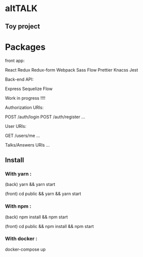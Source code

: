 # altTALK

## Toy project


# Packages

front app:

React
Redux
Redux-form
Webpack
Sass
Flow
Prettier
Knacss
Jest

Back-end API:

Express
Sequelize
Flow

Work in progress !!!!

Authorization URIs:

POST /auth/login
POST /auth/register
...

User URIs:

GET /users/me
...


Talks/Answers URIs
...


## Install

### With yarn :

(back) yarn && yarn start

(front) cd public && yarn && yarn start


### With npm :

(back) npm install && npm start

(front) cd public && npm install && npm start


### With docker :

docker-compose up


